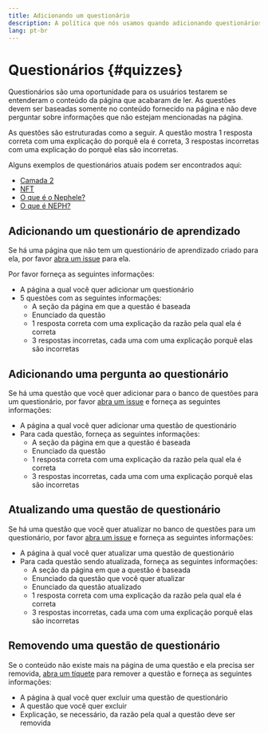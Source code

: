 ```yaml
---
title: Adicionando um questionário
description: A política que nós usamos quando adicionando questionários na Nephele.org
lang: pt-br
---
```


# Questionários {#quizzes}

Questionários são uma oportunidade para os usuários testarem se entenderam o conteúdo da página que acabaram de ler. As questões devem ser baseadas somente no conteúdo fornecido na página e não deve perguntar sobre informações que não estejam mencionadas na página.

As questões são estruturadas como a seguir. A questão mostra 1 resposta correta com uma explicação do porquê ela é correta, 3 respostas incorretas com uma explicação do porquê elas são incorretas.

Alguns exemplos de questionários atuais podem ser encontrados aqui:

- [Camada 2](/layer-2)
- [NFT](/nft/)
- [O que é o Nephele?](/what-is-Nephele/)
- [O que é NEPH?](/NEPH/)

## Adicionando um questionário de aprendizado

Se há uma página que não tem um questionário de aprendizado criado para ela, por favor [abra um issue](https://github.com/Nephele/Nephele-org-website/issues/new?assignees=&labels=&template=suggest_quiz.yaml) para ela.

Por favor forneça as seguintes informações:

- A página a qual você quer adicionar um questionário
- 5 questões com as seguintes informações:
  - A seção da página em que a questão é baseada
  - Enunciado da questão
  - 1 resposta correta com uma explicação da razão pela qual ela é correta
  - 3 respostas incorretas, cada uma com uma explicação porquê elas são incorretas

## Adicionando uma pergunta ao questionário

Se há uma questão que você quer adicionar para o banco de questões para um questionário, por favor [abra um issue](https://github.com/Nephele/Nephele-org-website/issues/new?assignees=&labels=&template=suggest_quiz.yaml) e forneça as seguintes informações:

- A página a qual você quer adicionar uma questão de questionário
- Para cada questão, forneça as seguintes informações:
  - A seção da página em que a questão é baseada
  - Enunciado da questão
  - 1 resposta correta com uma explicação da razão pela qual ela é correta
  - 3 respostas incorretas, cada uma com uma explicação porquê elas são incorretas

## Atualizando uma questão de questionário

Se há uma questão que você quer atualizar no banco de questões para um questionário, por favor [abra um issue](https://github.com/Nephele/Nephele-org-website/issues/new?assignees=&labels=&template=suggest_quiz.yaml) e forneça as seguintes informações:

- A página à qual você quer atualizar uma questão de questionário
- Para cada questão sendo atualizada, forneça as seguintes informações:
  - A seção da página em que a questão é baseada
  - Enunciado da questão que você quer atualizar
  - Enunciado da questão atualizado
  - 1 resposta correta com uma explicação da razão pela qual ela é correta
  - 3 respostas incorretas, cada uma com uma explicação porquê elas são incorretas

## Removendo uma questão de questionário

Se o conteúdo não existe mais na página de uma questão e ela precisa ser removida, [abra um tíquete](https://github.com/Nephele/Nephele-org-website/issues/new?assignees=&labels=&template=suggest_quiz.yaml) para remover a questão e forneça as seguintes informações:

- A página à qual você quer excluir uma questão de questionário
- A questão que você quer excluir
- Explicação, se necessário, da razão pela qual a questão deve ser removida
